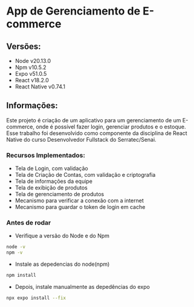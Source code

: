 # App de Gerenciamento de E-commerce

## Versões:

-   Node v20.13.0
-   Npm v10.5.2
-   Expo v51.0.5
-   React v18.2.0
-   React Native v0.74.1

## Informações:

Este projeto é criação de um  aplicativo para um gerenciamento de um E-commerce, onde é possível fazer login, gerenciar produtos e o estoque. Esse trabalho foi desenvolvido como componente da disciplina de React Native do curso Desenvolvedor Fullstack do Serratec/Senai.

### Recursos Implementados:

-   Tela de Login, com validação 
-   Tela de Criação de Contas, com validação e criptografia
-   Tela de informações da equipe 
-   Tela de exibição de produtos
-   Tela de gerenciamento de produtos
-   Mecanismo para verificar a conexão com a internet
-   Mecanismo para guardar o token de login em cache

### Antes de rodar
- Verifique a versão do Node e do Npm
```bash
node -v
npm -v
```
- Instale as depedencias do node(npm)
```bash
npm install
```
- Depois, instale manualmente as depedências do expo
```bash
npx expo install --fix
```
